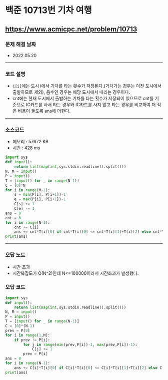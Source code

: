 # 백준 10713번 기차 여행
https://www.acmicpc.net/problem/10713
---

### 문제 해결 날짜
- 2022.05.20
---

### 코드 설명
- `C[i]`에는 도시 i에서 기차를 타는 횟수가 저장된다.(거처가는 경우는 이전 도시에서 출발하므로 제외), 음수인 경우는 해당 도시에서 내리는 경우이다.
- cnt에는 현재 도시에서 출발하는 기차를 타는 횟수가 저장되어 있으므로 cnt를 기준으로 IC카드를 사서 타는 경우와 IC카드를 사지 않고 타는 경우를 비교하여 더 적은 비용이 들도록 ans에 더한다.
---

### 소스코드
- 메모리 : 57672 KB
- 시간 : 428 ms
```Python
import sys
def input():
    return list(map(int,sys.stdin.readline().split()))
N, M = input()
P = input()
T = [input() for _ in range(N-1)]
C = [0]*N
for i in range(M-1):
    s = min(P[i], P[i+1])-1
    e = max(P[i], P[i+1])-1
    C[s] += 1
    C[e] -= 1
ans = 0
cnt = 0
for i in range(N-1):
    cnt += C[i]
    ans += cnt*T[i][0] if cnt*T[i][0] <= cnt*T[i][1]+T[i][2] else cnt*T[i][1]+T[i][2]
print(ans)
```
---

### 오답 노트
- 시간 초과
- 시간복잡도가 O(N^2)인데 N<=100000이라서 시간초과가 발생했다.

### 오답 코드
```Python
import sys
def input():
    return list(map(int,sys.stdin.readline().split()))
N, M = input()
P = input()
T = [input() for _ in range(N-1)]
C = [0]*(N-1)
prev = P[0]
for i in range(1,M):
    if prev != P[i]:
        for j in range(min(prev,P[i])-1, max(prev,P[i])-1):
            C[j] += 1
        prev = P[i]
ans = 0
for i in range(N-1):
    ans += C[i]*T[i][0] if C[i]*T[i][0] <= C[i]*T[i][1]+T[i][2] else C[i]*T[i][1]+T[i][2]
print(ans)
```